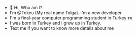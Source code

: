 - 👋 Hi, Who am I?
-  I’m @Tokeu (My real name Tolga). I'm a new developer
-  I'm a final-year computer programming student in Turkey ᴛʀ
-  I was born in Turkey and I grew up in Turkey.
-  Text me if you want to know more details about me


